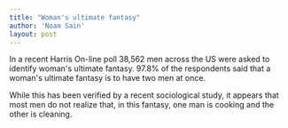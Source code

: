 ```yaml
---
title: "Woman's ultimate fantasy"
author: 'Noam Sain'
layout: post
---
```


In a recent Harris On-line poll 38,562 men across the US were asked to identify woman's ultimate fantasy. 97.8% of the respondents said that a woman's ultimate fantasy is to have two men at once.

While this has been verified by a recent sociological study, it appears that most men do not realize that, in this fantasy, one man is cooking and the other is cleaning.